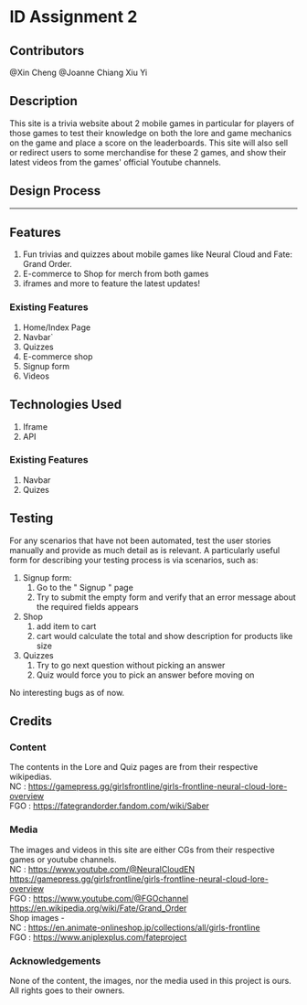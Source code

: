 # ID Assignment 2

## Contributors
@Xin Cheng
@Joanne Chiang Xiu Yi

## Description
This site is a trivia website about 2 mobile games in particular for players of those games to test their knowledge on both the lore and game mechanics on the game and place a score on the leaderboards. This site will also sell or redirect users to some merchandise for these 2 games, and show their latest videos from the games' official Youtube channels. 

## Design Process
---

## Features
1) Fun trivias and quizzes about mobile games like Neural Cloud and Fate: Grand Order.
2) E-commerce to Shop for merch from both games
3) iframes and more to feature the latest updates!

### Existing Features
1) Home/Index Page
2) Navbar`
3) Quizzes
4) E-commerce shop
5) Signup form
6) Videos

## Technologies Used
1) Iframe
2) API

### Existing Features
1) Navbar
2) Quizes

## Testing

For any scenarios that have not been automated, test the user stories manually and provide as much detail as is relevant. A particularly useful form for describing your testing process is via scenarios, such as:

1. Signup form:
	1. Go to the " Signup " page
	2. Try to submit the empty form and verify that an error message about the required fields appears
2. Shop
	1. add item to cart
	2. cart would calculate the total and show description for products like size
3. Quizzes
	1. Try to go next question without picking an answer
	2. Quiz would force you to pick an answer before moving on  

No interesting bugs as of now.



## Credits

### Content
The contents in the Lore and Quiz pages are from their respective wikipedias.  
NC : https://gamepress.gg/girlsfrontline/girls-frontline-neural-cloud-lore-overview  
FGO : https://fategrandorder.fandom.com/wiki/Saber  

### Media
The images and videos in this site are either CGs from their respective games or youtube channels.  
NC : https://www.youtube.com/@NeuralCloudEN  
https://gamepress.gg/girlsfrontline/girls-frontline-neural-cloud-lore-overview  
FGO : https://www.youtube.com/@FGOchannel  
https://en.wikipedia.org/wiki/Fate/Grand_Order  
Shop images -  
NC : https://en.animate-onlineshop.jp/collections/all/girls-frontline  
FGO : https://www.aniplexplus.com/fateproject  


### Acknowledgements
None of the content, the images, nor the media used in this project is ours.  
All rights goes to their owners.
